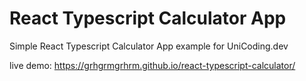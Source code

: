 # React Typescript Calculator App
Simple React Typescript Calculator App example for UniCoding.dev

live demo: https://grhgrmgrhrm.github.io/react-typescript-calculator/
